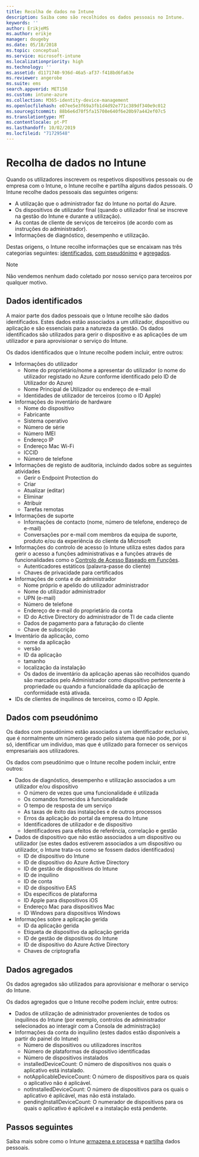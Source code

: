 ```yaml
---
title: Recolha de dados no Intune
description: Saiba como são recolhidos os dados pessoais no Intune.
keywords: ''
author: ErikjeMS
ms.author: erikje
manager: dougeby
ms.date: 05/18/2018
ms.topic: conceptual
ms.service: microsoft-intune
ms.localizationpriority: high
ms.technology: ''
ms.assetid: d1171740-936d-46a5-af37-f418bd6fa63e
ms.reviewer: angerobe
ms.suite: ems
search.appverid: MET150
ms.custom: intune-azure
ms.collection: M365-identity-device-management
ms.openlocfilehash: e07ee5e3f69a3fb1d4d92e771c389df340e9c012
ms.sourcegitcommit: 88b6e6d70f5fa15708e640f6e20b97a442ef07c5
ms.translationtype: MT
ms.contentlocale: pt-PT
ms.lasthandoff: 10/02/2019
ms.locfileid: "71729548"
---
```

# <a name="data-collection-in-intune"></a>Recolha de dados no Intune

Quando os utilizadores inscrevem os respetivos dispositivos pessoais ou de empresa com o Intune, o Intune recolhe e partilha alguns dados pessoais. O Intune recolhe dados pessoais das seguintes origens:

- A utilização que o administrador faz do Intune no portal do Azure.
- Os dispositivos de utilizador final (quando o utilizador final se inscreve na gestão do Intune e durante a utilização).
- As contas de cliente de serviços de terceiros (de acordo com as instruções do administrador).
- Informações de diagnóstico, desempenho e utilização.

Destas origens, o Intune recolhe informações que se encaixam nas três categorias seguintes: [identificados](#identified-data), [com pseudónimo](#pseudonymized-data) e [agregados](#aggregated-data).

> [!NOTE]
> Não vendemos nenhum dado coletado por nosso serviço para terceiros por qualquer motivo.

## <a name="identified-data"></a>Dados identificados

A maior parte dos dados pessoais que o Intune recolhe são dados identificados. Estes dados estão associados a um utilizador, dispositivo ou aplicação e são essenciais para a natureza da gestão. Os dados identificados são utilizados para gerir o dispositivo e as aplicações de um utilizador e para aprovisionar o serviço do Intune.

Os dados identificados que o Intune recolhe podem incluir, entre outros: 

- Informações do utilizador
  - Nome do proprietário/nome a apresentar do utilizador (o nome do utilizador registado no Azure conforme identificado pelo ID de Utilizador do Azure)
  - Nome Principal de Utilizador ou endereço de e-mail
  - Identidades de utilizador de terceiros (como o ID Apple)
- Informações do inventário de hardware
  - Nome do dispositivo
  - Fabricante
  - Sistema operativo
  - Número de série
  - Número IMEI
  - Endereço IP
  - Endereço Mac Wi-Fi
  - ICCID
  - Número de telefone
- Informações de registo de auditoria, incluindo dados sobre as seguintes atividades
  - Gerir o Endpoint Protection do
  - Criar
  - Atualizar (editar)
  - Eliminar
  - Atribuir
  - Tarefas remotas
- Informações de suporte
  - Informações de contacto (nome, número de telefone, endereço de e-mail)
  - Conversações por e-mail com membros da equipa de suporte, produto e/ou da experiência do cliente da Microsoft
- Informações do controlo de acesso (o Intune utiliza estes dados para gerir o acesso a funções administrativas e a funções através de funcionalidades como o [Controlo de Acesso Baseado em Funções](../fundamentals/role-based-access-control.md).
  - Autenticadores estáticos (palavra-passe do cliente)
  - Chaves de privacidade para certificados 
- Informações de conta e de administrador
  - Nome próprio e apelido do utilizador administrador
  - Nome do utilizador administrador
  - UPN (e-mail)
  - Número de telefone
  - Endereço de e-mail do proprietário da conta
  - ID do Active Directory do administrador de TI de cada cliente
  - Dados de pagamento para a faturação do cliente
  - Chave de subscrição
- Inventário da aplicação, como
  - nome da aplicação
  - versão
  - ID da aplicação
  - tamanho
  - localização da instalação
  - Os dados de inventário da aplicação apenas são recolhidos quando são marcados pelo Administrador como dispositivo pertencente à propriedade ou quando a funcionalidade da aplicação de conformidade está ativada.  
- IDs de clientes de inquilinos de terceiros, como o ID Apple. 

## <a name="pseudonymized-data"></a>Dados com pseudónimo

Os dados com pseudónimo estão associados a um identificador exclusivo, que é normalmente um número gerado pelo sistema que não pode, por si só, identificar um indivíduo, mas que é utilizado para fornecer os serviços empresariais aos utilizadores. 

Os dados com pseudónimo que o Intune recolhe podem incluir, entre outros: 

- Dados de diagnóstico, desempenho e utilização associados a um utilizador e/ou dispositivo
  - O número de vezes que uma funcionalidade é utilizada
  - Os comandos fornecidos à funcionalidade
  - O tempo de resposta de um serviço
  - As taxas de êxito das instalações e de outros processos
  - Erros da aplicação do portal da empresa do Intune
  - Identificadores de utilizador e de dispositivo
  - Identificadores para efeitos de referência, correlação e gestão 
- Dados de dispositivo que não estão associados a um dispositivo ou utilizador (se estes dados estiverem associados a um dispositivo ou utilizador, o Intune trata-os como se fossem dados identificados)
  - ID de dispositivo do Intune
  - ID de dispositivo do Azure Active Directory
  - ID de gestão de dispositivos do Intune
  - ID de inquilino
  - ID de conta
  - ID de dispositivo EAS
  - IDs específicos de plataforma
  - ID Apple para dispositivos iOS
  - Endereço Mac para dispositivos Mac
  - ID Windows para dispositivos Windows
- Informações sobre a aplicação gerida
  - ID da aplicação gerida
  - Etiqueta de dispositivo da aplicação gerida
  - ID de gestão de dispositivos do Intune
  - ID de dispositivo do Azure Active Directory
  - Chaves de criptografia

## <a name="aggregated-data"></a>Dados agregados

Os dados agregados são utilizados para aprovisionar e melhorar o serviço do Intune. 

Os dados agregados que o Intune recolhe podem incluir, entre outros: 

- Dados de utilização de administrador provenientes de todos os inquilinos do Intune (por exemplo, controlos de administrador selecionados ao interagir com a Consola de administração)
- Informações da conta do inquilino (estes dados estão disponíveis a partir do painel do Intune)
  - Número de dispositivos ou utilizadores inscritos
  - Número de plataformas de dispositivo identificadas  
  - Número de dispositivos instalados
  - installedDeviceCount: O número de dispositivos nos quais o aplicativo está instalado.
  - notApplicableDeviceCount: O número de dispositivos para os quais o aplicativo não é aplicável.
  - notInstalledDeviceCount: O número de dispositivos para os quais o aplicativo é aplicável, mas não está instalado.
  - pendingInstallDeviceCount: O numerador de dispositivos para os quais o aplicativo é aplicável e a instalação está pendente.

## <a name="next-steps"></a>Passos seguintes

Saiba mais sobre como o Intune [armazena e processa](privacy-data-store-process.md) e [partilha](privacy-data-secure-share.md) dados pessoais. 
